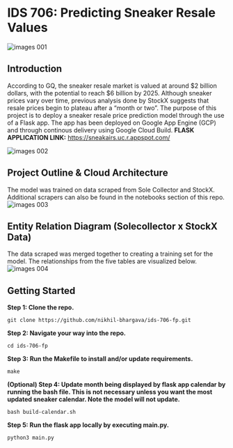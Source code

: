 # IDS 706: Predicting Sneaker Resale Values
![images 001](https://user-images.githubusercontent.com/31523376/100053226-94b01980-2ded-11eb-996f-23a5b92cbd7c.jpeg)

## Introduction
According to GQ, the sneaker resale market is valued at around $2 billion dollars, with the potential to reach $6 billion by 2025. Although sneaker prices vary over time, previous analysis done by StockX suggests that resale prices begin to plateau after a “month or two”. The purpose of this project is to deploy a sneaker resale price prediction model through the use of a Flask app. The app has been deployed on Google App Engine (GCP) and through continous delivery using Google Cloud Build. **FLASK APPLICATION LINK:** https://sneakairs.uc.r.appspot.com/

![images 002](https://user-images.githubusercontent.com/31523376/100054202-9e3a8100-2def-11eb-8bc4-174126e7405c.jpeg)

## Project Outline & Cloud Architecture
The model was trained on data scraped from Sole Collector and StockX. Additional scrapers can also be found in the notebooks section of this repo.
![images 003](https://user-images.githubusercontent.com/31523376/100053751-aba33b80-2dee-11eb-8085-e047e6092932.jpeg)

## Entity Relation Diagram (Solecollector x StockX Data)
The data scraped was merged together to creating a training set for the model. The relationships from the five tables are visualized below.
![images 004](https://user-images.githubusercontent.com/31523376/100053908-02107a00-2def-11eb-8816-97ccf23fbfb4.jpeg)

## Getting Started
**Step 1: Clone the repo.**
```
git clone https://github.com/nikhil-bhargava/ids-706-fp.git
```

**Step 2: Navigate your way into the repo.**
```
cd ids-706-fp
```

**Step 3: Run the Makefile to install and/or update requirements.**
```
make
```

**(Optional) Step 4: Update month being displayed by flask app calendar by running the bash file. This is not necessary unless you want the most updated sneaker calendar. Note the model will not update.**
```
bash build-calendar.sh
```

**Step 5: Run the flask app locally by executing main.py.**
```
python3 main.py
```
